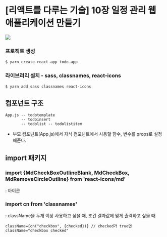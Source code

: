 # [리액트를 다루는 기술] 10장 일정 관리 웹 애플리케이션 만들기

![](https://velog.velcdn.com/images/fzerome240/post/01c50ac7-9a74-4586-825d-e29e98398320/image.png)
### 프로젝트 생성
```
$ yarn create react-app todo-app
```

### 라이브러리 설치 - sass, classnames, react-icons
```
$ yarn add sass classnames react-icons
```

## 컴포넌트 구조
```
App.js -- todotemplate
       -- todoinsert
       -- todolist -- todolistitem
```

- 부모 컴포넌트(App.js)에서 자식 컴포넌트에서 사용할 함수, 변수를 props로 설정해준다.

## import 패키지

### import {MdCheckBoxOutlineBlank, MdCheckBox, MdRemoveCircleOutline} from 'react-icons/md'
: 아이콘
### import cn from 'classnames'
: className을 두개 이상 사용하고 싶을 때, 조건 결과값에 맞게 출력하고 싶을 때
```
className={cn("checkbox", {checked})} // checked가 true면 className="checkbox checked"
```